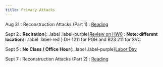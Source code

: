 ```yaml
---
title: Privacy Attacks
---
```


Aug 31
: Reconstruction Attacks (Part 1)
  : [Reading](https://queue.acm.org/detail.cfm?id=3295691)

Sept 2
: **Recitation**{: .label .label-purple}[Review on HW0](https://www.overleaf.com/read/xbjtjjcpwtft)
: **Note: different location**{: .label .label-red } DH 1211 for PGH and B23 211 for SVC

Sept 5
: **No Class / Office Hour**{: .label .label-purple}[Labor Day](https://www.history.com/topics/holidays/labor-day-1)

Sept 7
: Reconstruction Attacks (Part 2)
  : [Reading](https://differentialprivacy.org/diffix-attack/)
